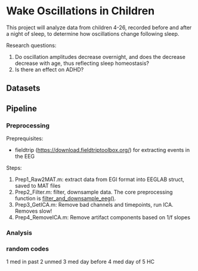 # Wake Oscillations in Children

This project will analyze data from children 4-26, recorded before and after a night of sleep, to determine how oscillations change following sleep.

Research questions:
1. Do oscillation amplitudes decrease overnight, and does the decrease decrease with age, thus reflecting sleep homeostasis?
2. Is there an effect on ADHD?


## Datasets
###


## Pipeline

### Preprocessing

Preprequisites:
- fieldtrip (https://download.fieldtriptoolbox.org/) for extracting events in the EEG

Steps:

1. Prep1_Raw2MAT.m: extract data from EGI format into EEGLAB struct, saved to MAT files
2. Prep2_Filter.m: filter, downsample data. The core preprocessing function is [filter_and_downsample_eeg()](./functions/eeg/filter_and_downsample_eeg.m).
3. Prep3_GetICA.m: Remove bad channels and timepoints, run ICA. Removes slow! 
4. Prep4_RemoveICA.m: Remove artifact components based on 1/f slopes


### Analysis




### random codes
1 med in past
2 unmed
3 med day before
4 med day of
5 HC